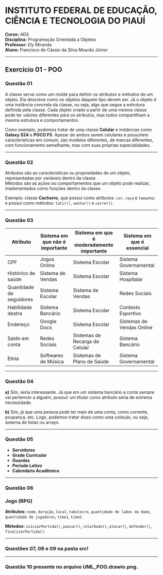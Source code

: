 # INSTITUTO FEDERAL DE EDUCAÇÃO, CIÊNCIA E TECNOLOGIA DO PIAUÍ

**Curso:** ADS  
**Disciplina:** Programação Orientada a Objetos  
**Professor:** Ely Miranda  
**Aluno:** Francisco de Cássio da Silva Mourão Júnior  

---

## Exercício 01 - POO

### Questão 01
A classe serve como um molde para definir os atributos e métodos de um objeto. Ela descreve como os objetos daquele tipo devem ser. Já o objeto é uma instância concreta da classe, ou seja, algo que segue a estrutura definida pela classe. Cada objeto criado a partir de uma mesma classe pode ter valores diferentes para os atributos, mas todos compartilham a mesma estrutura e comportamentos.

Como exemplo, podemos tratar de uma classe **Celular** e instâncias como **Galaxy S24** e **POCO F5**. Apesar de ambos serem celulares e possuírem características em comum, são modelos diferentes, de marcas diferentes, com funcionamento semelhante, mas com suas próprias especialidades.

---
### Questão 02
Atributos são as características ou propriedades de um objeto, representadas por variáveis dentro da classe.  
Métodos são as ações ou comportamentos que um objeto pode realizar, implementados como funções dentro da classe.

Exemplo: classe **Cachorro**, que possui como atributos: `cor`, `raça` e `tamanho`; e possui como métodos: `latir()`, `sentar()` e `correr()`.

---

### Questão 03

| Atributo              | Sistema em que não é importante | Sistema em que é moderadamente importante | Sistema em que é essencial |
|------------------------|---------------------------------|------------------------------------------|-----------------------------|
| CPF                   | Jogos Online                    | Sistema Escolar                           | Sistema Governamental       |
| Histórico de saúde    | Sistema de Vendas               | Sistema Escolar                           | Sistema Hospitalar          |
| Quantidade de seguidores | Sistema Escolar               | Sistema de Vendas                         | Redes Sociais               |
| Habilidade destra     | Sistema Bancário                | Sistema Escolar                           | Contexto Esportivo          |
| Endereço              | Google Docs                     | Sistema Escolar                | Sistemas de Vendas Online   |
| Saldo em conta        | Redes Sociais                   | Sistemas de Recarga de Celular            | Sistema Bancário            |
| Etnia                 | Softwares de Música             | Sistemas de Plano de Saúde                | Sistema Governamental       |

---

### Questão 04

**a)** Sim, seria interessante. Já que em um sistema bancário a conta sempre vai pertencer a alguém, possuir um titular como atributo seria de extrema necessidade.  

**b)** Sim, já que uma pessoa pode ter mais de uma conta, como corrente, poupança, etc. Logo, podemos tratar disso como uma coleção, ou seja, sistema de listas ou arrays.

---

### Questão 05

- **Servidores**
- **Grade Curricular**
- **Guardas**
- **Período Letivo**
- **Calendário Acadêmico**

---
### Questão 06
### Jogo (RPG)

**Atributos:** `nome`, `duração`, `local`, `tabuleiro`, `quantidade de lados do dado`, `quantidade de jogadores`, `time1`, `time2`.  

**Métodos:** `iniciarPartida()`, `pausar()`, `rolarDado()`, `atacar()`, `defender()`, `finalizarPartida()`.

---

### Questões 07, 08 e 09 na pasta src!

---

### Questão 10 presente no arquivo UML_POO.drawio.png.